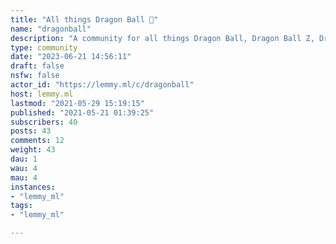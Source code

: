 ```yaml
---
title: "All things Dragon Ball 🐉" 
name: "dragonball"
description: "A community for all things Dragon Ball, Dragon Ball Z, Dragon Ball GT, Dragon Ball Super, and Akira Toriyama!**Rules:**- Follow all https://lemmy.ml rules and the CoC- No spoilers in the title- No unmarked spoilers in the body or comments! You must mark them with Lemmy’s built-in spoiler tag and indicate in both the post title and the spoiler title what they pertain to (Manga chapters which haven’t been adapted yet, Anime episodes, etc.), as such.- No NSFW posts- All artwork must be credited to the original creator, whether in the title, post, or in a comment."
type: community
date: "2023-06-21 14:56:11"
draft: false
nsfw: false
actor_id: "https://lemmy.ml/c/dragonball"
host: lemmy.ml
lastmod: "2021-05-29 15:19:15"
published: "2021-05-21 01:39:25"
subscribers: 40
posts: 43
comments: 12
weight: 43
dau: 1
wau: 4
mau: 4
instances:
- "lemmy_ml"
tags: 
- "lemmy_ml"

---
```

